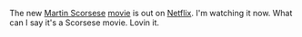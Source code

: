 The new <a href="https://en.wikipedia.org/wiki/Martin_Scorsese">Martin Scorsese</a> <a href="https://www.metacritic.com/movie/the-irishman">movie</a> is out on <a href="https://www.netflix.com/title/80175798">Netflix</a>. I'm watching it now. What can I say it's a Scorsese movie. Lovin it.  

